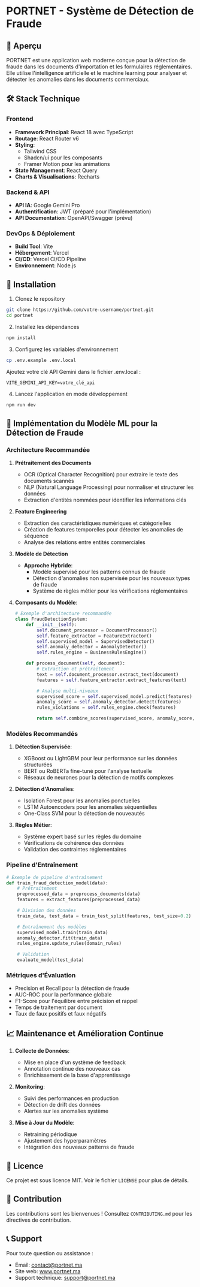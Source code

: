 # PORTNET - Système de Détection de Fraude

## 🚀 Aperçu

PORTNET est une application web moderne conçue pour la détection de fraude dans les documents d'importation et les formulaires réglementaires. Elle utilise l'intelligence artificielle et le machine learning pour analyser et détecter les anomalies dans les documents commerciaux.

## 🛠 Stack Technique

### Frontend
- **Framework Principal**: React 18 avec TypeScript
- **Routage**: React Router v6
- **Styling**: 
  - Tailwind CSS
  - Shadcn/ui pour les composants
  - Framer Motion pour les animations
- **State Management**: React Query
- **Charts & Visualisations**: Recharts

### Backend & API
- **API IA**: Google Gemini Pro
- **Authentification**: JWT (préparé pour l'implémentation)
- **API Documentation**: OpenAPI/Swagger (prévu)

### DevOps & Déploiement
- **Build Tool**: Vite
- **Hébergement**: Vercel
- **CI/CD**: Vercel CI/CD Pipeline
- **Environnement**: Node.js

## 🔧 Installation

1. Clonez le repository
```bash
git clone https://github.com/votre-username/portnet.git
cd portnet
```

2. Installez les dépendances
```bash
npm install
```

3. Configurez les variables d'environnement
```bash
cp .env.example .env.local
```
Ajoutez votre clé API Gemini dans le fichier .env.local :
```
VITE_GEMINI_API_KEY=votre_clé_api
```

4. Lancez l'application en mode développement
```bash
npm run dev
```

## 🤖 Implémentation du Modèle ML pour la Détection de Fraude

### Architecture Recommandée

1. **Prétraitement des Documents**
   - OCR (Optical Character Recognition) pour extraire le texte des documents scannés
   - NLP (Natural Language Processing) pour normaliser et structurer les données
   - Extraction d'entités nommées pour identifier les informations clés

2. **Feature Engineering**
   - Extraction des caractéristiques numériques et catégorielles
   - Création de features temporelles pour détecter les anomalies de séquence
   - Analyse des relations entre entités commerciales

3. **Modèle de Détection**
   - **Approche Hybride**:
     - Modèle supervisé pour les patterns connus de fraude
     - Détection d'anomalies non supervisée pour les nouveaux types de fraude
     - Système de règles métier pour les vérifications réglementaires

4. **Composants du Modèle**:
   ```python
   # Exemple d'architecture recommandée
   class FraudDetectionSystem:
       def __init__(self):
           self.document_processor = DocumentProcessor()
           self.feature_extractor = FeatureExtractor()
           self.supervised_model = SupervisedDetector()
           self.anomaly_detector = AnomalyDetector()
           self.rules_engine = BusinessRulesEngine()

       def process_document(self, document):
           # Extraction et prétraitement
           text = self.document_processor.extract_text(document)
           features = self.feature_extractor.extract_features(text)

           # Analyse multi-niveaux
           supervised_score = self.supervised_model.predict(features)
           anomaly_score = self.anomaly_detector.detect(features)
           rules_violations = self.rules_engine.check(features)

           return self.combine_scores(supervised_score, anomaly_score, rules_violations)
   ```

### Modèles Recommandés

1. **Détection Supervisée**:
   - XGBoost ou LightGBM pour leur performance sur les données structurées
   - BERT ou RoBERTa fine-tuné pour l'analyse textuelle
   - Réseaux de neurones pour la détection de motifs complexes

2. **Détection d'Anomalies**:
   - Isolation Forest pour les anomalies ponctuelles
   - LSTM Autoencoders pour les anomalies séquentielles
   - One-Class SVM pour la détection de nouveautés

3. **Règles Métier**:
   - Système expert basé sur les règles du domaine
   - Vérifications de cohérence des données
   - Validation des contraintes réglementaires

### Pipeline d'Entraînement

```python
# Exemple de pipeline d'entraînement
def train_fraud_detection_model(data):
    # Prétraitement
    preprocessed_data = preprocess_documents(data)
    features = extract_features(preprocessed_data)

    # Division des données
    train_data, test_data = train_test_split(features, test_size=0.2)

    # Entraînement des modèles
    supervised_model.train(train_data)
    anomaly_detector.fit(train_data)
    rules_engine.update_rules(domain_rules)

    # Validation
    evaluate_model(test_data)
```

### Métriques d'Évaluation

- Precision et Recall pour la détection de fraude
- AUC-ROC pour la performance globale
- F1-Score pour l'équilibre entre précision et rappel
- Temps de traitement par document
- Taux de faux positifs et faux négatifs

## 📈 Maintenance et Amélioration Continue

1. **Collecte de Données**:
   - Mise en place d'un système de feedback
   - Annotation continue des nouveaux cas
   - Enrichissement de la base d'apprentissage

2. **Monitoring**:
   - Suivi des performances en production
   - Détection de drift des données
   - Alertes sur les anomalies système

3. **Mise à Jour du Modèle**:
   - Retraining périodique
   - Ajustement des hyperparamètres
   - Intégration des nouveaux patterns de fraude

## 📄 Licence

Ce projet est sous licence MIT. Voir le fichier `LICENSE` pour plus de détails.

## 🤝 Contribution

Les contributions sont les bienvenues ! Consultez `CONTRIBUTING.md` pour les directives de contribution.

## 📞 Support

Pour toute question ou assistance :
- Email: contact@portnet.ma
- Site web: www.portnet.ma
- Support technique: support@portnet.ma
